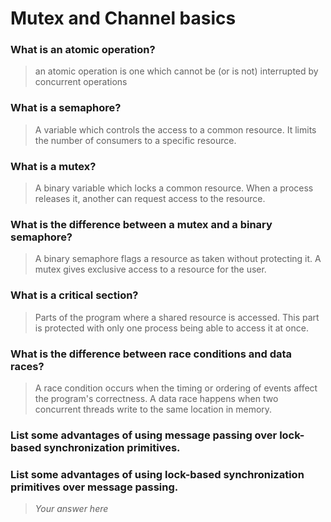 # Mutex and Channel basics

### What is an atomic operation?
> an atomic operation is one which cannot be (or is not) interrupted by concurrent operations

### What is a semaphore?
> A variable which controls the access to a common resource. It limits the number of consumers to a specific resource.

### What is a mutex?
> A binary variable which locks a common resource. When a process releases it, another can request access to the resource.

### What is the difference between a mutex and a binary semaphore?
> A binary semaphore flags a resource as taken without protecting it. A mutex gives exclusive access to a resource for the user.

### What is a critical section?
> Parts of the program where a shared resource is accessed. This part is protected with only one process being able to access it at once.

### What is the difference between race conditions and data races?
 > A race condition occurs when the timing or ordering of events affect the program's correctness. A data race happens when two concurrent threads write to the same location in memory.

### List some advantages of using message passing over lock-based synchronization primitives.
> 

### List some advantages of using lock-based synchronization primitives over message passing.
> *Your answer here*
